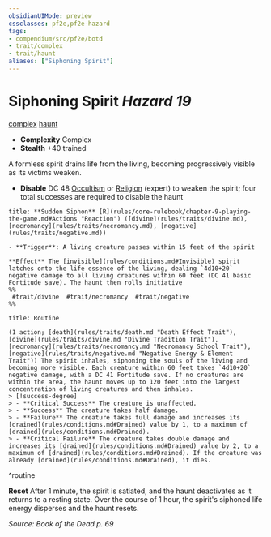 ```yaml
---
obsidianUIMode: preview
cssclasses: pf2e,pf2e-hazard
tags:
- compendium/src/pf2e/botd
- trait/complex
- trait/haunt
aliases: ["Siphoning Spirit"]
---
```

# Siphoning Spirit *Hazard 19*  
[complex](rules/traits/complex.md "Complex Hazard Trait")  [haunt](rules/traits/haunt.md "Haunt Hazard Trait")  

- **Complexity** Complex
- **Stealth** +40 trained  

A formless spirit drains life from the living, becoming progressively visible as its victims weaken.

- **Disable** DC 48 [Occultism](compendium/skills.md#Occultism) or [Religion](compendium/skills.md#Religion) (expert) to weaken the spirit; four total successes are required to disable the haunt  

```ad-embed-ability
title: **Sudden Siphon** [R](rules/core-rulebook/chapter-9-playing-the-game.md#Actions "Reaction") ([divine](rules/traits/divine.md), [necromancy](rules/traits/necromancy.md), [negative](rules/traits/negative.md))

- **Trigger**: A living creature passes within 15 feet of the spirit

**Effect** The [invisible](rules/conditions.md#Invisible) spirit latches onto the life essence of the living, dealing `4d10+20` negative damage to all living creatures within 60 feet (DC 41 basic Fortitude save). The haunt then rolls initiative  
%%
 #trait/divine  #trait/necromancy  #trait/negative 
%%
```

```ad-pf2-summary
title: Routine

(1 action; [death](rules/traits/death.md "Death Effect Trait"), [divine](rules/traits/divine.md "Divine Tradition Trait"), [necromancy](rules/traits/necromancy.md "Necromancy School Trait"), [negative](rules/traits/negative.md "Negative Energy & Element Trait")) The spirit inhales, siphoning the souls of the living and becoming more visible. Each creature within 60 feet takes `4d10+20` negative damage, with a DC 41 Fortitude save. If no creatures are within the area, the haunt moves up to 120 feet into the largest concentration of living creatures and then inhales.
> [!success-degree] 
> - **Critical Success** The creature is unaffected.
> - **Success** The creature takes half damage.
> - **Failure** The creature takes full damage and increases its [drained](rules/conditions.md#Drained) value by 1, to a maximum of [drained](rules/conditions.md#Drained).
> - **Critical Failure** The creature takes double damage and increases its [drained](rules/conditions.md#Drained) value by 2, to a maximum of [drained](rules/conditions.md#Drained). If the creature was already [drained](rules/conditions.md#Drained), it dies.
```
^routine

**Reset** After 1 minute, the spirit is satiated, and the haunt deactivates as it returns to a resting state. Over the course of 1 hour, the spirit's siphoned life energy disperses and the haunt resets.  

*Source: Book of the Dead p. 69*